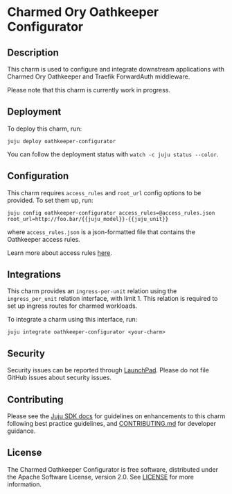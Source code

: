 # Charmed Ory Oathkeeper Configurator

## Description

This charm is used to configure and integrate downstream applications with Charmed Ory Oathkeeper and Traefik ForwardAuth middleware.

Please note that this charm is currently work in progress.

## Deployment

To deploy this charm, run:
```commandline
juju deploy oathkeeper-configurator
```

You can follow the deployment status with `watch -c juju status --color`.

## Configuration

This charm requires `access_rules` and `root_url` config options to be provided. To set them up, run:
```commandline
juju config oathkeeper-configurator access_rules=@access_rules.json root_url=http://foo.bar/{{juju_model}}-{{juju_unit}}
```
where `access_rules.json` is a json-formatted file that contains the Oathkeeper access rules.

Learn more about access rules [here](https://www.ory.sh/docs/oathkeeper/api-access-rules).

<!-- TODO: Add a note about action to get urls once IAM-427 is done -->

## Integrations

This charm provides an `ingress-per-unit` relation using the `ingress_per_unit` relation interface, with limit 1.
This relation is required to set up ingress routes for charmed workloads.

To integrate a charm using this interface, run:
```commandline
juju integrate oathkeeper-configurator <your-charm>
```

## Security

Security issues can be reported through [LaunchPad](https://wiki.ubuntu.com/DebuggingSecurity#How%20to%20File). Please do not file GitHub issues about security issues.

## Contributing

Please see the [Juju SDK docs](https://juju.is/docs/sdk) for guidelines on enhancements to this
charm following best practice guidelines, and
[CONTRIBUTING.md](https://github.com/canonical/oathkeeper-configurator/blob/main/CONTRIBUTING.md) for developer guidance.

## License

The Charmed Oathkeeper Configurator is free software, distributed under the Apache Software License, version 2.0. See [LICENSE](https://github.com/canonical/oathkeeper-configurator/blob/main/LICENSE) for more information.
